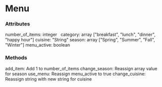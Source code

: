 # Menu

### Attributes

number_of_items: integer &nbsp;
category: array ["breakfast", "lunch", "dinner", "happy hour"]
cuisine: "String"
season: array ["Spring", "Summer", "Fall", "Winter"]
menu_active: boolean

### Methods
add_item: Add 1 to number_of_items
change_season: Reassign array value for season
use_menu: Reassign menu_active to true
change_cuisine: Reassign string with new string for cuisine
